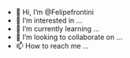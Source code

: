 - 👋 Hi, I’m @Felipefrontini
- 👀 I’m interested in ...
- 🌱 I’m currently learning ...
- 💞️ I’m looking to collaborate on ...
- 📫 How to reach me ...

<!---
Felipefrontini/Felipefrontini is a ✨ special ✨ repository because its `README.md` (this file) appears on your GitHub profile.
You can click the Preview link to take a look at your changes.
--->
